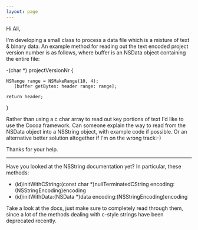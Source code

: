 ```yaml
---
layout: page
---
```




Hi All,

I'm developing a small class to process a data file which is a mixture of text & binary data. An example method for reading out the text encoded project version number is as follows, where buffer is an NSData object containing the entire file:

    
-(char *) projectVersionNr
{
	

	NSRange range = NSMakeRange(10, 4);
       [buffer getBytes: header range: range];	
	
	return header;
}


Rather than using a c char array to read out key portions of text I'd like to use the Cocoa framework. Can someone explain the way to read from the NSData object into a NSString object, with example code if possible. Or an alternative better solution altogether if I'm on the wrong track:-)

Thanks for your help.

----

Have you looked at the NSString documentation yet? In particular, these methods:

    
- (id)initWithCString:(const char *)nullTerminatedCString encoding:(NSStringEncoding)encoding
- (id)initWithData:(NSData *)data encoding:(NSStringEncoding)encoding


Take a look at the docs, just make sure to completely read through them, since a lot of the methods dealing with c-style strings have been deprecated recently.
